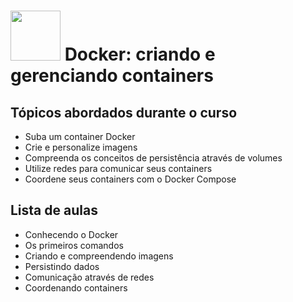 <h1>
  <img src="https://www.alura.com.br/assets/api/cursos/docker-criando-gerenciando-containers.svg" height="80" width="80">
  Docker: criando e gerenciando containers
  </br>
</h1>

## Tópicos abordados durante o curso

* Suba um container Docker
* Crie e personalize imagens
* Compreenda os conceitos de persistência através de volumes
* Utilize redes para comunicar seus containers
* Coordene seus containers com o Docker Compose

## Lista de aulas

* Conhecendo o Docker
* Os primeiros comandos 
* Criando e compreendendo imagens
* Persistindo dados
* Comunicação através de redes
* Coordenando containers